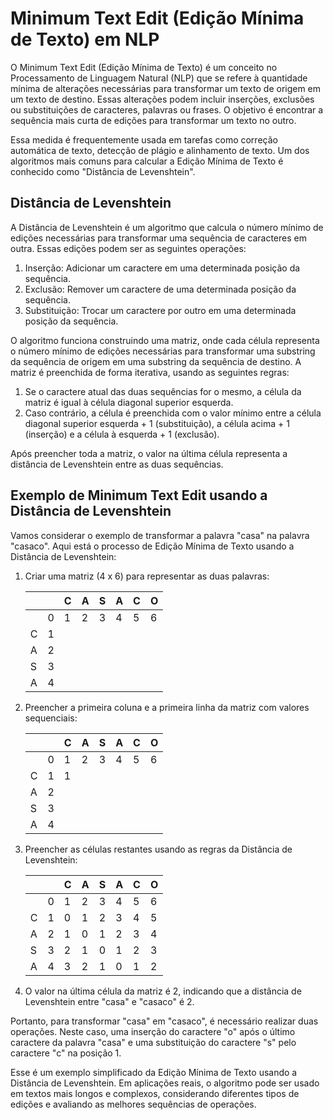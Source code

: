 # Minimum Text Edit (Edição Mínima de Texto) em NLP

O Minimum Text Edit (Edição Mínima de Texto) é um conceito no Processamento de Linguagem Natural (NLP) que se refere à quantidade mínima de alterações necessárias para transformar um texto de origem em um texto de destino. Essas alterações podem incluir inserções, exclusões ou substituições de caracteres, palavras ou frases. O objetivo é encontrar a sequência mais curta de edições para transformar um texto no outro.

Essa medida é frequentemente usada em tarefas como correção automática de texto, detecção de plágio e alinhamento de texto. Um dos algoritmos mais comuns para calcular a Edição Mínima de Texto é conhecido como "Distância de Levenshtein".

## Distância de Levenshtein

A Distância de Levenshtein é um algoritmo que calcula o número mínimo de edições necessárias para transformar uma sequência de caracteres em outra. Essas edições podem ser as seguintes operações:

1. Inserção: Adicionar um caractere em uma determinada posição da sequência.
2. Exclusão: Remover um caractere de uma determinada posição da sequência.
3. Substituição: Trocar um caractere por outro em uma determinada posição da sequência.

O algoritmo funciona construindo uma matriz, onde cada célula representa o número mínimo de edições necessárias para transformar uma substring da sequência de origem em uma substring da sequência de destino. A matriz é preenchida de forma iterativa, usando as seguintes regras:

1. Se o caractere atual das duas sequências for o mesmo, a célula da matriz é igual à célula diagonal superior esquerda.
2. Caso contrário, a célula é preenchida com o valor mínimo entre a célula diagonal superior esquerda + 1 (substituição), a célula acima + 1 (inserção) e a célula à esquerda + 1 (exclusão).

Após preencher toda a matriz, o valor na última célula representa a distância de Levenshtein entre as duas sequências.

## Exemplo de Minimum Text Edit usando a Distância de Levenshtein

Vamos considerar o exemplo de transformar a palavra "casa" na palavra "casaco". Aqui está o processo de Edição Mínima de Texto usando a Distância de Levenshtein:

1. Criar uma matriz (4 x 6) para representar as duas palavras:

    |    |   | C | A | S | A | C | O |
    |----|---|---|---|---|---|---|---|
    |    | 0 | 1 | 2 | 3 | 4 | 5 | 6 |
    | C  | 1 |   |   |   |   |   |   |
    | A  | 2 |   |   |   |   |   |   |
    | S  | 3 |   |   |   |   |   |   |
    | A  | 4 |   |   |   |   |   |   |

2. Preencher a primeira coluna e a primeira linha da matriz com valores sequenciais:

    |    |   | C | A | S | A | C | O |
    |----|---|---|---|---|---|---|---|
    |    | 0 | 1 | 2 | 3 | 4 | 5 | 6 |
    | C  | 1 | 1 |   |   |   |   |   |
    | A  | 2 |   |   |   |   |   |   |
    | S  | 3 |   |   |   |   |   |   |
    | A  | 4 |   |   |   |   |   |   |

3. Preencher as células restantes usando as regras da Distância de Levenshtein:

    |    |   | C | A | S | A | C | O |
    |----|---|---|---|---|---|---|---|
    |    | 0 | 1 | 2 | 3 | 4 | 5 | 6 |
    | C  | 1 | 0 | 1 | 2 | 3 | 4 | 5 |
    | A  | 2 | 1 | 0 | 1 | 2 | 3 | 4 |
    | S  | 3 | 2 | 1 | 0 | 1 | 2 | 3 |
    | A  | 4 | 3 | 2 | 1 | 0 | 1 | 2 |

4. O valor na última célula da matriz é 2, indicando que a distância de Levenshtein entre "casa" e "casaco" é 2.

Portanto, para transformar "casa" em "casaco", é necessário realizar duas operações. Neste caso, uma inserção do caractere "o" após o último caractere da palavra "casa" e uma substituição do caractere "s" pelo caractere "c" na posição 1.

Esse é um exemplo simplificado da Edição Mínima de Texto usando a Distância de Levenshtein. Em aplicações reais, o algoritmo pode ser usado em textos mais longos e complexos, considerando diferentes tipos de edições e avaliando as melhores sequências de operações.
